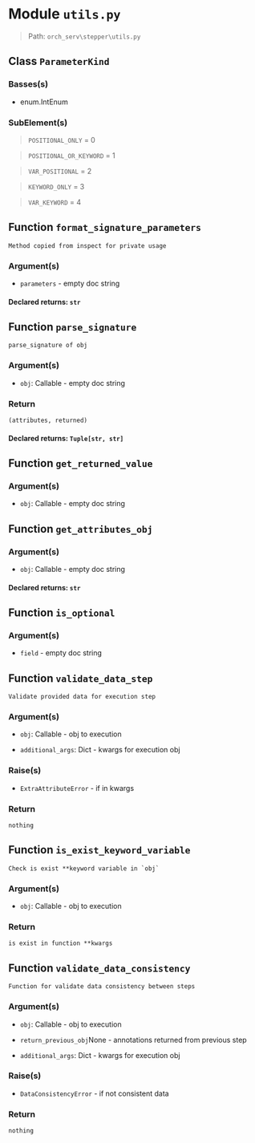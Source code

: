 # Module `utils.py`
> Path: `orch_serv\stepper\utils.py`
## Class `ParameterKind`
### Basses(s)
+ enum.IntEnum
### SubElement(s)
 > `POSITIONAL_ONLY` = 0
 > `POSITIONAL_OR_KEYWORD` = 1
 > `VAR_POSITIONAL` = 2
 > `KEYWORD_ONLY` = 3
 > `VAR_KEYWORD` = 4
## Function  `format_signature_parameters`
```text
Method copied from inspect for private usage
```
        
### Argument(s)
+ `parameters` - empty doc string
#### Declared returns: `str`
## Function  `parse_signature`
```text
parse_signature of obj
```
        
### Argument(s)
+ `obj`: Callable - empty doc string
### Return
```text
(attributes, returned)
```
                    
#### Declared returns: `Tuple[str, str]`
## Function  `get_returned_value`
### Argument(s)
+ `obj`: Callable - empty doc string
## Function  `get_attributes_obj`
### Argument(s)
+ `obj`: Callable - empty doc string
#### Declared returns: `str`
## Function  `is_optional`
### Argument(s)
+ `field` - empty doc string
## Function  `validate_data_step`
```text
Validate provided data for execution step
```
        
### Argument(s)
+ `obj`: Callable - obj to execution
+ `additional_args`: Dict - kwargs for execution obj
### Raise(s)
+ `ExtraAttributeError` - if in kwargs
### Return
```text
nothing
```
                    
## Function  `is_exist_keyword_variable`
```text
Check is exist **keyword variable in `obj`
```
        
### Argument(s)
+ `obj`: Callable - obj to execution
### Return
```text
is exist in function **kwargs
```
                    
## Function  `validate_data_consistency`
```text
Function for validate data consistency between steps
```
        
### Argument(s)
+ `obj`: Callable - obj to execution
+ `return_previous_obj`None - annotations returned from previous step
+ `additional_args`: Dict - kwargs for execution obj
### Raise(s)
+ `DataConsistencyError` - if not consistent data
### Return
```text
nothing
```
                    